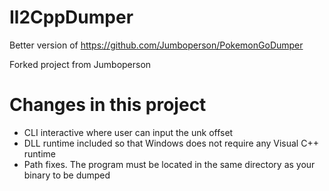 # Il2CppDumper
Better version of https://github.com/Jumboperson/PokemonGoDumper

Forked project from Jumboperson

# Changes in this project
- CLI interactive where user can input the unk offset
- DLL runtime included so that Windows does not require any Visual C++ runtime
- Path fixes. The program must be located in the same directory as your binary to be dumped
